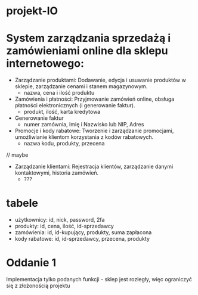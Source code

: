 # projekt-IO

# System zarządzania sprzedażą i zamówieniami online dla sklepu internetowego:

- Zarządzanie produktami: Dodawanie, edycja i usuwanie produktów w sklepie, zarządzanie cenami i stanem magazynowym.
  - nazwa, cena i ilość produktu
- Zamówienia i płatności: Przyjmowanie zamówień online, obsługa płatności elektronicznych (i generowanie faktur).
  - produkt, ilość, karta kredytowa
- Generowanie faktur
  - numer zamównia, Imię i Nazwisko lub NIP, Adres
- Promocje i kody rabatowe: Tworzenie i zarządzanie promocjami, umożliwianie klientom korzystania z kodów rabatowych.
  - nazwa kodu, produkty, przecena

// maybe
- Zarządzanie klientami: Rejestracja klientów, zarządzanie danymi kontaktowymi, historia zamówień.
  - ???

# tabele

- użytkownicy: id, nick, password, 2fa
- produkty: id, cena, ilość, id-sprzedawcy
- zamówienia: id, id-kupujący, produkty, suma zapłacona
- kody rabatowe: id, id-sprzedawcy, przecena, produkty


# Oddanie 1
  Implementacja tylko podanych funkcji - sklep jest rozległy, więc ograniczyć się z złożonością projektu
